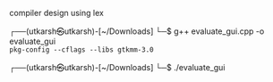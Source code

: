 compiler design using lex
                                                                         
┌──(utkarsh㉿utkarsh)-[~/Downloads]
└─$ g++ evaluate_gui.cpp -o evaluate_gui \
    `pkg-config --cflags --libs gtkmm-3.0`
                                                                         
┌──(utkarsh㉿utkarsh)-[~/Downloads]
└─$ ./evaluate_gui

